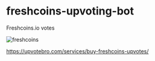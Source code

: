 # freshcoins-upvoting-bot

Freshcoins.io votes


![freshcoins](https://user-images.githubusercontent.com/112619158/187881012-4c2b39f9-6f29-4edb-b396-1ae9eeef80f4.jpg)


https://upvotebro.com/services/buy-freshcoins-upvotes/
